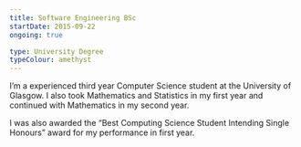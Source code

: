 ```yaml
---
title: Software Engineering BSc
startDate: 2015-09-22
ongoing: true

type: University Degree
typeColour: amethyst
---
```

I’m a experienced third year Computer Science student at the University of Glasgow. I also took Mathematics and Statistics in my first year and continued with Mathematics in my second year.

I was also awarded the “Best Computing Science Student Intending Single Honours” award for my performance in first year.
